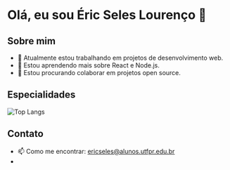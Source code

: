 # Olá, eu sou Éric Seles Lourenço 👋

## Sobre mim
- 🔭 Atualmente estou trabalhando em projetos de desenvolvimento web.
- 🌱 Estou aprendendo mais sobre React e Node.js.
- 👯 Estou procurando colaborar em projetos open source.

## Especialidades 
![Top Langs](https://github-readme-stats-git-masterrstaa-rickstaa.vercel.app/api/top-langs/?username=EricSL07&layout=compact&bg_color=000&border_color=b0e0e6&title_color=b0e0e6&text_color=FFF)

## Contato
- 📫 Como me encontrar: ericseles@alunos.utfpr.edu.br
- 
